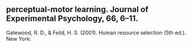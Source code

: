 ## perceptual-motor learning. Journal of Experimental Psychology, 66, 6–11.

Gatewood, R. D., & Feild, H. S. (2001). Human resource selection (5th ed.). New York: